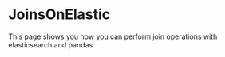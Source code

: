 # JoinsOnElastic

This page shows you how you can perform join operations with elasticsearch and pandas
